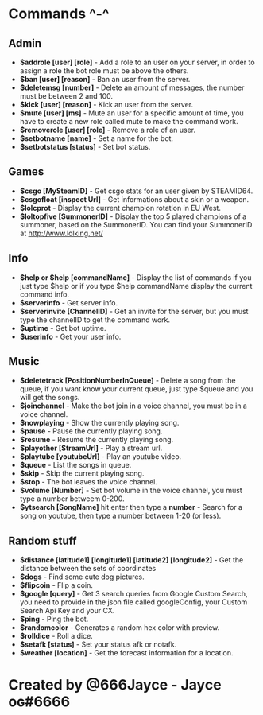# Commands ^-^

## Admin

* **$addrole [user] [role]** - Add a role to an user on your server, in order to assign a role the bot role must be above the others.
* **$ban [user] [reason]** - Ban an user from the server.
* **$deletemsg [number]** - Delete an amount of messages, the number must be between 2 and 100.
* **$kick [user] [reason]** - Kick an user from the server.
* **$mute [user] [ms]** - Mute an user for a specific amount of time, you have to create a new role called mute to make the command work.
* **$removerole [user] [role]** - Remove a role of an user.
* **$setbotname [name]** - Set a name for the bot.
* **$setbotstatus [status]** - Set bot status.

## Games

* **$csgo [MySteamID]** - Get csgo stats for an user given by STEAMID64.
* **$csgofloat [inspect Url]** - Get informations about a skin or a weapon.
* **$lolcprot** - Display the current champion rotation in EU West.
* **$loltopfive [SummonerID]** - Display the top 5 played champions of a summoner, based on the SummonerID. You can find your SummonerID at http://www.lolking.net/

## Info

* **$help or $help [commandName]** - Display the list of commands if you just type $help or if you type $help commandName display the current command info.
* **$serverinfo** - Get server info.
* **$serverinvite [ChannelID]** - Get an invite for the server, but you must type the channelID to get the command work.
* **$uptime** - Get bot uptime.
* **$userinfo** - Get your user info.

## Music

* **$deletetrack [PositionNumberInQueue]** - Delete a song from the queue, if you want know your current queue, just type $queue and you will get the songs.
* **$joinchannel** - Make the bot join in a voice channel, you must be in a voice channel.
* **$nowplaying** - Show the currently playing song.
* **$pause** - Pause the currently playing song.
* **$resume** - Resume the currently playing song.
* **$playother [StreamUrl]** - Play a stream url.
* **$playtube [youtubeUrl]** - Play an youtube video.
* **$queue** - List the songs in queue.
* **$skip** - Skip the current playing song.
* **$stop** - The bot leaves the voice channel.
* **$volume [Number]** - Set bot volume in the voice channel, you must type a number betweem 0-200.
* **$ytsearch [SongName]** hit enter then type a **number** - Search for a song on youtube, then type a number between 1-20 (or less).

## Random stuff

* **$distance [latitude1] [longitude1] [latitude2] [longitude2]** - Get the distance between the sets of coordinates
* **$dogs** - Find some cute dog pictures.
* **$flipcoin** - Flip a coin.
* **$google [query]** - Get 3 search queries from Google Custom Search, you need to provide in the json file called googleConfig, your Custom Search Api Key and your CX.
* **$ping** - Ping the bot.
* **$randomcolor** - Generates a random hex color with preview.
* **$rolldice** - Roll a dice.
* **$setafk [status]** - Set your status afk or notafk.
* **$weather [location]** - Get the forecast information for a location.

# Created by @666Jayce - Jayce oɢ#6666
